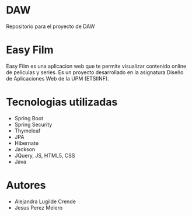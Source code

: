 # DAW
Repositorio para el proyecto de DAW

# Easy Film
Easy Film es una aplicacion web que te permite visualizar contenido online de peliculas y series.
Es un proyecto desarrollado en la asignatura Diseño de Aplicaciones Web de la UPM (ETSIINF).

# Tecnologias utilizadas
- Spring Boot
- Spring Security
- Thymeleaf
- JPA
- Hibernate
- Jackson
- JQuery, JS, HTML5, CSS
- Java

# Autores
- Alejandra Lugilde Crende
- Jesus Perez Melero
